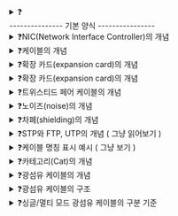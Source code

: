 <details>
<summary>❓</summary>

>""

</details>
--------------- 기본 양식 ----------------
<details>
<summary>❓NIC(Network Interface Controller)의 개념</summary>

>"호스트와 통신 매체를 연결하고, MAC 주소가 부여되는 네트워크 장비"
<img width="539" alt="image" src="https://github.com/user-attachments/assets/93192ec4-0b4d-4a9f-9a4a-8706bebe2f07" />

</details>

<details>
<summary>❓케이블의 개념</summary>

>"NIC에 연결되는 물리 계층의 유선 통신 매체"

</details>

<details>
<summary>❓확장 카드(expansion card)의 개념</summary>

>"컴퓨터에 기능을 추가할 목적으로 연결하는 카드 형태의 회로 기판"

</details>

<details>
<summary>❓확장 카드(expansion card)의 개념</summary>

>"컴퓨터에 기능을 추가할 목적으로 연결하는 카드 형태의 회로 기판"

</details>

<details>
<summary>❓트위스티드 페어 케이블의 개념</summary>

>"구리 선으로 전기 신호를 주고 받는 가장 대중적인 LAN 케이블, 본체와 커넥터로 구성"
![image](https://github.com/user-attachments/assets/7bcce8cc-c1ae-465b-ac69-4fc73bfff181)

</details>

<details>
<summary>❓노이즈(noise)의 개념</summary>

>"전기 신호를 왜곡시킬 수 있는 간섭"

</details>

<details>
<summary>❓차폐(shielding)의 개념</summary>

>"구리 선 주변을 철사나 포일로 감싸 노이즈를 감소시키는 방식"

</details>

<details>
<summary>❓STP와 FTP, UTP의 개념 ( 그냥 읽어보기 )</summary>

>"STP는 브레이드 실드, FTP는 포일 실드, UTP는 차폐 x인 트위스티드 페어 케이블"

</details>

<details>
<summary>❓케이블 명칭 표시 예시 ( 그냥 보기 )</summary>

>"![image](https://github.com/user-attachments/assets/ea4419d0-dc21-48cf-a4e1-5b0f15b4d37f)
"

</details>

<details>
<summary>❓카테고리(Cat)의 개념</summary>

>"트위스티드 페어 케이블 성능 구분 등급"
![image](https://github.com/user-attachments/assets/c241324a-08bd-4a8a-afed-a2c44dcf55c8)

</details>

<details>
<summary>❓광섬유 케이블의 개념</summary>

>"빛(광신호)를 이용해서 정보를 주고받는 케이블"
![image](https://github.com/user-attachments/assets/0588aa9a-3952-421f-bf91-d12013f61584)
![image](https://github.com/user-attachments/assets/4f262f95-d7be-4250-9ed8-3654a773ccc1)

</details>

<details>
<summary>❓광섬유 케이블의 구조</summary>

>"코어(core)와 클래딩(cladding)으로 구성된다, 코어는 빛이 흐르는 부분 / 클래딩은 빛이 코어에서만 흐르도록 빛을 가두는 역할을 한다."
![image](https://github.com/user-attachments/assets/0ee2ebee-fb3b-4ef6-ad28-81eb02143473)

</details>

<details>
<summary>❓싱글/멀티 모드 광섬유 케이블의 구분 기준</summary>

>"코어의 지름, 코어 지름이 작으면 싱글모드(하나의 이동 경로)라서 장거리에 적합 / 코어 지름이 크면 멀티모드(여러 이동 경로)라서 근거리에 적합"

</details>
